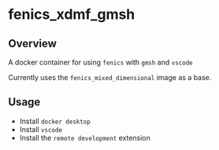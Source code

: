 # fenics_xdmf_gmsh

## Overview

A docker container for using `fenics` with `gmsh` and `vscode`

Currently uses the `fenics_mixed_dimensional` image as a base.

## Usage

- Install `docker desktop`
- Install `vscode`
- Install the `remote development` extension
